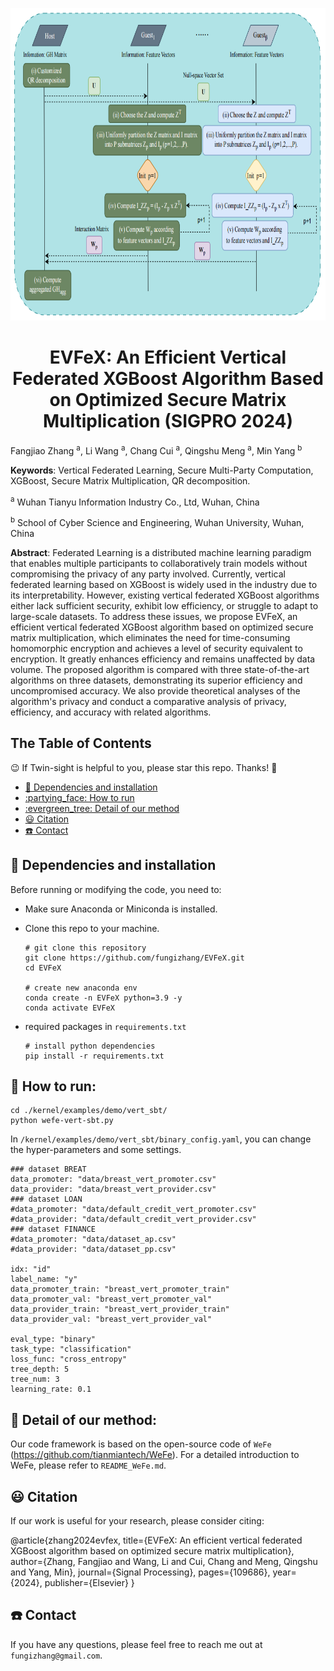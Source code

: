 <p align="center">
    <img src="EVFeX.png" height=500, width=800>
</p>


<h1 align="center">EVFeX: An Efficient Vertical Federated XGBoost Algorithm Based on Optimized Secure Matrix Multiplication (SIGPRO 2024)</h1>

Fangjiao Zhang <sup>a</sup>,  Li Wang <sup>a</sup>, Chang Cui <sup>a</sup>, Qingshu Meng <sup>a</sup>, Min Yang <sup>b</sup>

**Keywords**: Vertical Federated Learning, Secure Multi-Party Computation, XGBoost, Secure Matrix Multiplication, QR decomposition.

<sup>a</sup> Wuhan Tianyu Information Industry Co., Ltd, Wuhan, China

<sup>b</sup> School of Cyber Science and Engineering, Wuhan University, Wuhan, China

**Abstract**: Federated Learning is a distributed machine learning paradigm that enables multiple participants to collaboratively train models without compromising the privacy of any party involved. Currently, vertical federated learning based on XGBoost is widely used in the industry due to its interpretability. However, existing vertical federated XGBoost algorithms either lack sufficient security, exhibit low efficiency, or struggle to adapt to large-scale datasets. To address these issues, we propose EVFeX, an efficient vertical federated XGBoost algorithm based on optimized secure matrix multiplication, which eliminates the need for time-consuming homomorphic encryption and achieves a level of security equivalent to encryption. It greatly enhances efficiency and remains unaffected by data volume. The proposed algorithm is compared with three state-of-the-art algorithms on three datasets, demonstrating its superior efficiency and uncompromised accuracy. We also provide theoretical analyses of the algorithm's privacy and conduct a comparative analysis of privacy, efficiency, and accuracy with related algorithms.

## The Table of Contents


:wink: If Twin-sight is helpful to you, please star this repo. Thanks! :hugs: 
- [:grimacing: Dependencies and installation](#grimacing-dependencies-and-installation)
- [:partying\_face: How to run](#partying_face-how-to-run)
- [:evergreen\_tree: Detail of our method](#evergreen_tree-detail-of-twin-sight)
- [:smiley: Citation](#smiley-citation)
- [:phone: Contact](#phone-contact)

##  :grimacing: Dependencies and installation
Before running or modifying the code, you need to:
- Make sure Anaconda or Miniconda is installed.
- Clone this repo to your machine.
  
  ```
  # git clone this repository
  git clone https://github.com/fungizhang/EVFeX.git
  cd EVFeX

  # create new anaconda env 
  conda create -n EVFeX python=3.9 -y
  conda activate EVFeX
  ```

- required packages in `requirements.txt`
  ```
  # install python dependencies
  pip install -r requirements.txt
  ```

## :partying_face: How to run:

```
cd ./kernel/examples/demo/vert_sbt/
python wefe-vert-sbt.py
```



In ```/kernel/examples/demo/vert_sbt/binary_config.yaml```, you can change the hyper-parameters and some settings. 
```
### dataset BREAT
data_promoter: "data/breast_vert_promoter.csv"
data_provider: "data/breast_vert_provider.csv"
### dataset LOAN
#data_promoter: "data/default_credit_vert_promoter.csv"
#data_provider: "data/default_credit_vert_provider.csv"
### dataset FINANCE
#data_promoter: "data/dataset_ap.csv"
#data_provider: "data/dataset_pp.csv"

idx: "id"
label_name: "y"
data_promoter_train: "breast_vert_promoter_train"
data_promoter_val: "breast_vert_promoter_val"
data_provider_train: "breast_vert_provider_train"
data_provider_val: "breast_vert_provider_val"

eval_type: "binary"
task_type: "classification"
loss_func: "cross_entropy"
tree_depth: 5
tree_num: 3
learning_rate: 0.1
```

## :evergreen_tree: Detail of our method:

Our code framework is based on the open-source code of ```WeFe``` (https://github.com/tianmiantech/WeFe). For a detailed introduction to WeFe, please refer to ```README_WeFe.md```.


## :smiley: Citation
If our work is useful for your research, please consider citing:

@article{zhang2024evfex,
  title={EVFeX: An efficient vertical federated XGBoost algorithm based on optimized secure matrix multiplication},
  author={Zhang, Fangjiao and Wang, Li and Cui, Chang and Meng, Qingshu and Yang, Min},
  journal={Signal Processing},
  pages={109686},
  year={2024},
  publisher={Elsevier}
}

## :phone: Contact
If you have any questions, please feel free to reach me out at `fungizhang@gmail.com`. 
